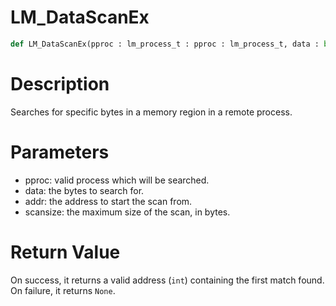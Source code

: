 # LM_DataScanEx

```python
def LM_DataScanEx(pproc : lm_process_t : pproc : lm_process_t, data : bytearray : data : bytearray, addr : int : addr : int, scansize : int : scansize : int) -> Optional[None]:
```

# Description

Searches for specific bytes in a memory region in a remote process.

# Parameters

- pproc: valid process which will be searched.
- data: the bytes to search for.
- addr: the address to start the scan from.
- scansize: the maximum size of the scan, in bytes.

# Return Value

On success, it returns a valid address (`int`) containing the first match found. On failure, it returns `None`.

